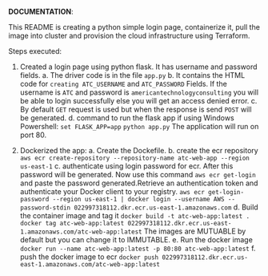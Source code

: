**DOCUMENTATION**:

This README is creating a python simple login page, containerize it, pull the image into cluster and provision the cloud infrastructure using Terraform.

Steps executed:

1. Created a login page using python flask. It has username and password fields.
a. The driver code is in the file `app.py`
b. It contains the HTML code for `creating ATC_USERNAME` and `ATC_PASSWORD` Fields. If the username is `ATC` and password is `americantechnologyconsulting` you will be able to login successfully else you will get an access denied error.
c. By default `GET` request is used but when the response is send `POST` will be generated.
d. command to run the flask app if using Windows Powershell:
`set FLASK_APP=app`
`python app.py`
The application will run on port 80.

2. Dockerized the app:
a. Create the Dockefile.
b. create the ecr repository `aws ecr create-repository --repository-name atc-web-app --region us-east-1`
c. authenticate using login password for ecr.
After this password will be generated. Now use this command `aws ecr get-login` and paste the password generated.Retrieve an authentication token and authenticate your Docker client to your registry. `aws ecr get-login-password --region us-east-1 | docker login --username AWS --password-stdin 022997318112.dkr.ecr.us-east-1.amazonaws.com`
d. Build the container image and tag it `docker build -t atc-web-app:latest . `
`docker tag atc-web-app:latest 022997318112.dkr.ecr.us-east-1.amazonaws.com/atc-web-app:latest`
The images are MUTUABLE by default but you can change it to IMMUTABLE.
e. Run the docker image `docker run --name atc-web-app:latest -p 80:80 atc-web-app:latest`
f. push the docker image to ecr `docker push 022997318112.dkr.ecr.us-east-1.amazonaws.com/atc-web-app:latest`

